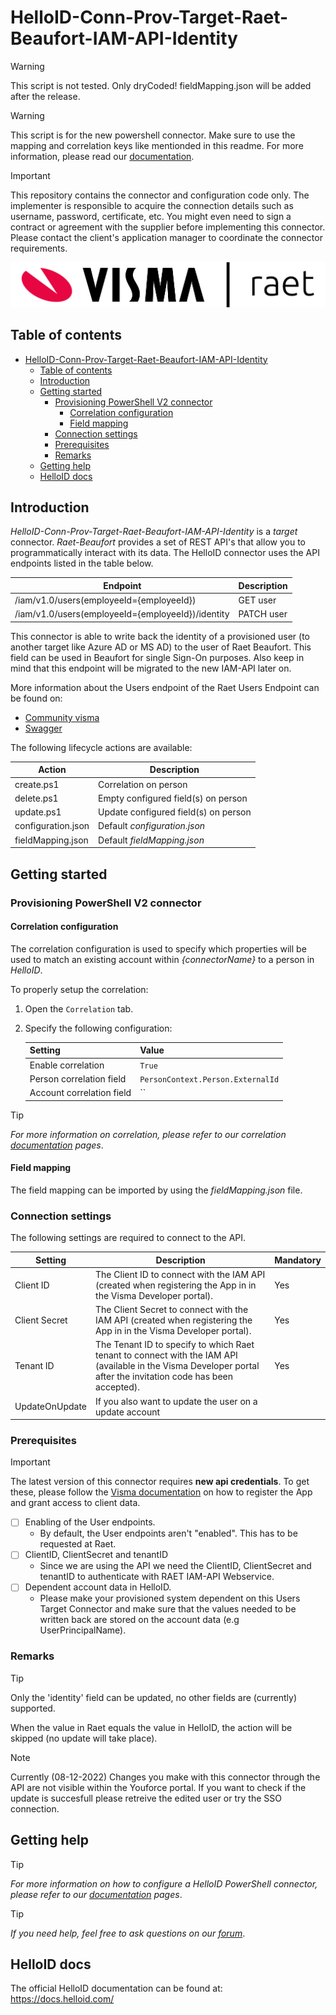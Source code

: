 
# HelloID-Conn-Prov-Target-Raet-Beaufort-IAM-API-Identity


> [!WARNING]
> This script is not tested. Only dryCoded! fieldMapping.json will be added after the release.

> [!WARNING]
> This script is for the new powershell connector. Make sure to use the mapping and correlation keys like mentionded in this readme. For more information, please read our [documentation](https://docs.helloid.com/en/provisioning/target-systems/powershell-v2-target-systems.html).

> [!IMPORTANT]
> This repository contains the connector and configuration code only. The implementer is responsible to acquire the connection details such as username, password, certificate, etc. You might even need to sign a contract or agreement with the supplier before implementing this connector. Please contact the client's application manager to coordinate the connector requirements.

<p align="center">
  <img src="./Logo.png">
</p>

## Table of contents

- [HelloID-Conn-Prov-Target-Raet-Beaufort-IAM-API-Identity](#helloid-conn-prov-target-raet-beaufort-iam-api-identity)
  - [Table of contents](#table-of-contents)
  - [Introduction](#introduction)
  - [Getting started](#getting-started)
    - [Provisioning PowerShell V2 connector](#provisioning-powershell-v2-connector)
      - [Correlation configuration](#correlation-configuration)
      - [Field mapping](#field-mapping)
    - [Connection settings](#connection-settings)
    - [Prerequisites](#prerequisites)
    - [Remarks](#remarks)
  - [Getting help](#getting-help)
  - [HelloID docs](#helloid-docs)

## Introduction

_HelloID-Conn-Prov-Target-Raet-Beaufort-IAM-API-Identity_ is a _target_ connector. _Raet-Beaufort_ provides a set of REST API's that allow you to programmatically interact with its data. The HelloID connector uses the API endpoints listed in the table below.

| Endpoint                                          | Description |
| ------------------------------------------------- | ----------- |
| /iam/v1.0/users(employeeId={employeeId})          | GET user    |
| /iam/v1.0/users(employeeId={employeeId})/identity | PATCH user  |

This connector is able to write back the identity of a provisioned user (to another target like Azure AD or MS AD) to the user of Raet Beaufort. This field can be used in Beaufort for single Sign-On purposes. 
Also keep in mind that this endpoint will be migrated to the new IAM-API later on.

More information about the Users endpoint of the Raet Users Endpoint can be found on:
- [Community visma](https://community.visma.com/t5/Kennisbank-Youforce-API/IAM-user-endpoint/ta-p/430073)
- [Swagger](https://vr-api-integration.github.io/SwaggerUI/IAM%20Users.html)



The following lifecycle actions are available:

| Action             | Description                          |
| ------------------ | ------------------------------------ |
| create.ps1         | Correlation on person                |
| delete.ps1         | Empty configured field(s) on person  |
| update.ps1         | Update configured field(s) on person |
| configuration.json | Default _configuration.json_         |
| fieldMapping.json  | Default _fieldMapping.json_          |

## Getting started

### Provisioning PowerShell V2 connector

#### Correlation configuration

The correlation configuration is used to specify which properties will be used to match an existing account within _{connectorName}_ to a person in _HelloID_.

To properly setup the correlation:

1. Open the `Correlation` tab.

2. Specify the following configuration:

    | Setting                   | Value                             |
    | ------------------------- | --------------------------------- |
    | Enable correlation        | `True`                            |
    | Person correlation field  | `PersonContext.Person.ExternalId` |
    | Account correlation field | ``                                |

> [!TIP]
> _For more information on correlation, please refer to our correlation [documentation](https://docs.helloid.com/en/provisioning/target-systems/powershell-v2-target-systems/correlation.html) pages_.

#### Field mapping

The field mapping can be imported by using the _fieldMapping.json_ file.

### Connection settings

The following settings are required to connect to the API.

| Setting        | Description                                                                                                                                                      | Mandatory |
| -------------- | ---------------------------------------------------------------------------------------------------------------------------------------------------------------- | --------- |
| Client ID      | The Client ID to connect with the IAM API (created when registering the App in in the Visma Developer portal).                                                   | Yes       |
| Client Secret  | The Client Secret to connect with the IAM API (created when registering the App in in the Visma Developer portal).                                               | Yes       |
| Tenant ID      | The Tenant ID to specify to which Raet tenant to connect with the IAM API (available in the Visma Developer portal after the invitation code has been accepted). | Yes       |
| UpdateOnUpdate | If you also want to update the user on a update account                                                                                                          |           |

### Prerequisites

> [!IMPORTANT]
> The latest version of this connector requires **new api credentials**. To get these, please follow the [Visma documentation](https://community.visma.com/t5/Kennisbank-Youforce-API/Visma-Developer-portal-een-account-aanmaken-applicatie/ta-p/527059) on how to register the App and grant access to client data.  
- [ ] Enabling of the User endpoints.
  - By default, the User endpoints aren't "enabled". This has to be requested at Raet.
- [ ] ClientID, ClientSecret and tenantID
  - Since we are using the API we need the ClientID, ClientSecret and tenantID to authenticate with RAET IAM-API Webservice.
- [ ] Dependent account data in HelloID.
  - Please make your provisioned system dependent on this Users Target Connector and make sure that the values needed to be written back are stored on the account data (e.g UserPrincipalName).

### Remarks
> [!TIP]
> Only the 'identity' field can be updated, no other fields are (currently) supported.
> 
> When the value in Raet equals the value in HelloID, the action will be skipped (no update will take place).

> [!NOTE]
> Currently (08-12-2022) Changes you make with this connector through the API are not visible within the Youforce portal. If you want to check if the update is succesfull please retreive the edited user or try the SSO connection.

## Getting help

> [!TIP]
> _For more information on how to configure a HelloID PowerShell connector, please refer to our [documentation](https://docs.helloid.com/en/provisioning/target-systems/powershell-v2-target-systems.html) pages_.

> [!TIP]
>  _If you need help, feel free to ask questions on our [forum](https://forum.helloid.com)_.

## HelloID docs

The official HelloID documentation can be found at: https://docs.helloid.com/
